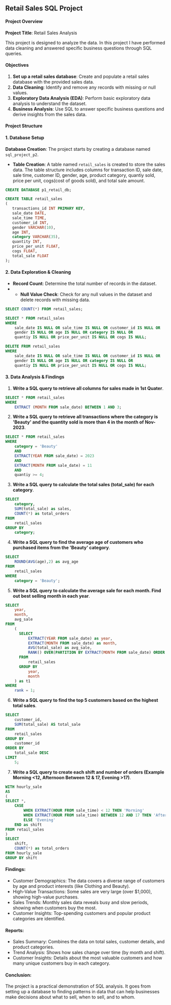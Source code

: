 ## Retail Sales SQL Project 

#### Project Overview

**Project Title**: Retail Sales Analysis  

This project is designed to analyze the data. In this project I have performed data cleaning and answered specific business questions through SQL queries.

#### Objectives

1. **Set up a retail sales database**: Create and populate a retail sales database with the provided sales data.
2. **Data Cleaning**: Identify and remove any records with missing or null values.
3. **Exploratory Data Analysis (EDA)**: Perform basic exploratory data analysis to understand the dataset.
4. **Business Analysis**: Use SQL to answer specific business questions and derive insights from the sales data.

#### Project Structure

#### 1. Database Setup
**Database Creation**: The project starts by creating a database named `sql_project_p2`.
- **Table Creation**: A table named `retail_sales` is created to store the sales data. The table structure includes columns for transaction ID, sale date, sale time, customer ID, gender, age, product category, quantiy sold, price per unit, cogs(cost of goods sold), and total sale amount.

 ```sql
CREATE DATABASE p1_retail_db;

CREATE TABLE retail_sales
(
    transactions_id INT PRIMARY KEY,
    sale_date DATE,	
    sale_time TIME,
    customer_id INT,	
    gender VARCHAR(10),
    age INT,
    category VARCHAR(35),
    quantity INT,
    price_per_unit FLOAT,	
    cogs FLOAT,
    total_sale FLOAT
);
```

#### 2. Data Exploration & Cleaning

- **Record Count**: Determine the total number of records in the dataset.
- - **Null Value Check**: Check for any null values in the dataset and delete records with missing data.
```sql
SELECT COUNT(*) FROM retail_sales;
```

```sql
SELECT * FROM retail_sales
WHERE 
    sale_date IS NULL OR sale_time IS NULL OR customer_id IS NULL OR 
    gender IS NULL OR age IS NULL OR category IS NULL OR 
    quantiy IS NULL OR price_per_unit IS NULL OR cogs IS NULL;

DELETE FROM retail_sales
WHERE 
    sale_date IS NULL OR sale_time IS NULL OR customer_id IS NULL OR 
    gender IS NULL OR age IS NULL OR category IS NULL OR 
    quantiy IS NULL OR price_per_unit IS NULL OR cogs IS NULL;
```
#### 3. Data Analysis & Findings

1. **Write a SQL query to retrieve all columns for sales made in 1st Quater**.
```sql
SELECT * FROM retail_sales
WHERE 
	EXTRACT (MONTH FROM sale_date) BETWEEN 1 AND 3;
```

2. **Write a SQL query to retrieve all transactions where the category is 'Beauty' and the quantity sold is more than 4 in the month of Nov-2023**.
```sql
SELECT * FROM retail_sales
WHERE 
	category = 'Beauty'
	AND 
	EXTRACT(YEAR FROM sale_date) = 2023
	AND 
	EXTRACT(MONTH FROM sale_date) = 11
	AND 
	quantiy >= 4;
```

3. **Write a SQL query to calculate the total sales (total_sale) for each category**.
```sql
SELECT 
	category,
	SUM(total_sale) as sales,
	COUNT(*) as total_orders
FROM
	retail_sales
GROUP BY 
	category;
```

4. **Write a SQL query to find the average age of customers who purchased items from the 'Beauty' category**.
```sql
SELECT 
	ROUND(AVG(age),2) as avg_age
FROM
	retail_sales
WHERE 
	category = 'Beauty';
```

5. **Write a SQL query to calculate the average sale for each month. Find out best selling month in each year**.
```sql
SELECT 
	year,
	month,
	avg_sale
FROM
	(
	  SELECT 
	  	  EXTRACT(YEAR FROM sale_date) as year,
		  EXTRACT(MONTH FROM sale_date) as month,
		  AVG(total_sale) as avg_sale,
		  RANK() OVER(PARTITION BY EXTRACT(MONTH FROM sale_date) ORDER BY AVG(total_sale) DESC) as rank
	  FROM 
	  	  retail_sales
	  GROUP BY 
	  	  year,
		  month
	) as t1
WHERE 
	rank = 1;
```

6. **Write a SQL query to find the top 5 customers based on the highest total sales**.
```sql
SELECT
	customer_id,
	SUM(total_sale) AS total_sale
FROM
	retail_sales
GROUP BY 
	customer_id
ORDER BY 
	total_sale DESC
LIMIT
	5;
```

7. **Write a SQL query to create each shift and number of orders (Example Morning <12, Afternoon Between 12 & 17, Evening >17)**.
```sql
WITH hourly_sale
AS
(
SELECT *,
    CASE
        WHEN EXTRACT(HOUR FROM sale_time) < 12 THEN 'Morning'
        WHEN EXTRACT(HOUR FROM sale_time) BETWEEN 12 AND 17 THEN 'Afternoon'
        ELSE 'Evening'
    END as shift
FROM retail_sales
)
SELECT 
    shift,
    COUNT(*) as total_orders    
FROM hourly_sale
GROUP BY shift
```

#### Findings:

- Customer Demographics: The data covers a diverse range of customers by age and product interests (like Clothing and Beauty).
- High-Value Transactions: Some sales are very large (over $1,000), showing high-value purchases.
- Sales Trends: Monthly sales data reveals busy and slow periods, showing when customers buy the most.
- Customer Insights: Top-spending customers and popular product categories are identified.

#### Reports:

- Sales Summary: Combines the data on total sales, customer details, and product categories.
- Trend Analysis: Shows how sales change over time (by month and shift).
- Customer Insights: Details about the most valuable customers and how many unique customers buy in each category.

#### Conclusion:
The project is a practical demonstration of SQL analysis. It goes from setting up a database to finding patterns in data that can help businesses make decisions about what to sell, when to sell, and to whom.


